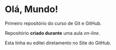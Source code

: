 # Olá, Mundo!
 Primeiro repositório do curso de Git e GitHub.

Repositório **criado durante** uma aula *on-line*.

Esta linha eu editei diretamento no Site do GitHub.
